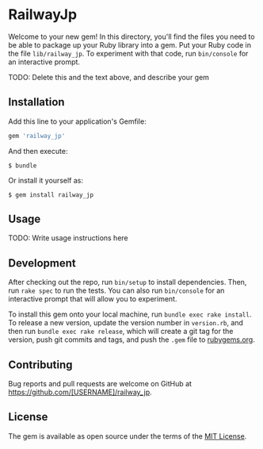 # RailwayJp

Welcome to your new gem! In this directory, you'll find the files you need to be able to package up your Ruby library into a gem. Put your Ruby code in the file `lib/railway_jp`. To experiment with that code, run `bin/console` for an interactive prompt.

TODO: Delete this and the text above, and describe your gem

## Installation

Add this line to your application's Gemfile:

```ruby
gem 'railway_jp'
```

And then execute:

    $ bundle

Or install it yourself as:

    $ gem install railway_jp

## Usage

TODO: Write usage instructions here

## Development

After checking out the repo, run `bin/setup` to install dependencies. Then, run `rake spec` to run the tests. You can also run `bin/console` for an interactive prompt that will allow you to experiment.

To install this gem onto your local machine, run `bundle exec rake install`. To release a new version, update the version number in `version.rb`, and then run `bundle exec rake release`, which will create a git tag for the version, push git commits and tags, and push the `.gem` file to [rubygems.org](https://rubygems.org).

## Contributing

Bug reports and pull requests are welcome on GitHub at https://github.com/[USERNAME]/railway_jp.

## License

The gem is available as open source under the terms of the [MIT License](https://opensource.org/licenses/MIT).
